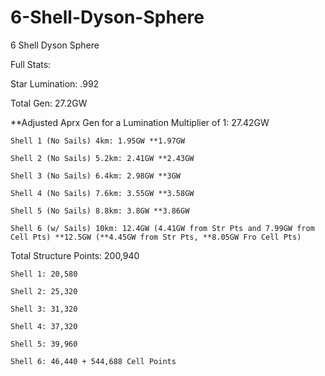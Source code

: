 # 6-Shell-Dyson-Sphere
6 Shell Dyson Sphere

Full Stats:

Star Lumination: .992

Total Gen: 27.2GW

**Adjusted Aprx Gen for a Lumination Multiplier of 1: 27.42GW

    Shell 1 (No Sails) 4km: 1.95GW **1.97GW

    Shell 2 (No Sails) 5.2km: 2.41GW **2.43GW

    Shell 3 (No Sails) 6.4km: 2.98GW **3GW

    Shell 4 (No Sails) 7.6km: 3.55GW **3.58GW

    Shell 5 (No Sails) 8.8km: 3.8GW **3.86GW

    Shell 6 (w/ Sails) 10km: 12.4GW (4.41GW from Str Pts and 7.99GW from Cell Pts) **12.5GW (**4.45GW from Str Pts, **8.05GW Fro Cell Pts)

Total Structure Points: 200,940

    Shell 1: 20,580

    Shell 2: 25,320

    Shell 3: 31,320

    Shell 4: 37,320

    Shell 5: 39,960

    Shell 6: 46,440 + 544,688 Cell Points
